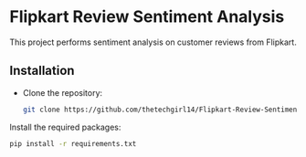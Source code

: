 # Flipkart Review Sentiment Analysis

This project performs sentiment analysis on customer reviews from Flipkart.

## Installation

- Clone the repository:

  ```bash
  git clone https://github.com/thetechgirl14/Flipkart-Review-Sentiment-Analysis.git
  ```

Install the required packages:
```bash
pip install -r requirements.txt
```
